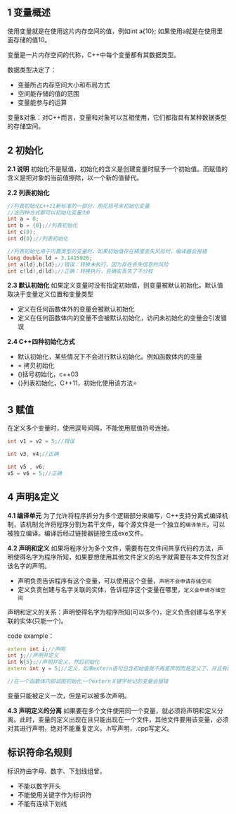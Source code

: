 ## 1 变量概述
使用变量就是在使用这片内存空间的值，例如int a{10}; 如果使用a就是在使用里面存储的值10。

变量是一片内存空间的代称，C++中每个变量都有其数据类型。

数据类型决定了：
  - 变量所占内存空间大小和布局方式
  - 空间能存储的值的范围
  - 变量能参与的运算

变量&对象：对C++而言，变量和对象可以互相使用，它们都指具有某种数据类型的存储空间。

## 2 初始化
**2.1 说明**
初始化不是赋值，初始化的含义是创建变量时赋予一个初始值。而赋值的含义是把对象的当前值擦除，以一个新的值替代。

**2.2 列表初始化**
``` cpp
//列表初始化C++11新标准的一部分，用花括号来初始化变量
//这四种方式都可以初始化变量为0
int a = 0;
int b = {0};//列表初始化
int c(0);
int d{0};//列表初始化

//列表初始化用于内置类型的变量时，如果初始值存在精度丢失风险时，编译器会报错
long double ld = 3.1415926;
int a{ld},b{ld};//错误：转换未执行，因为存在丢失信息的风险
int c(ld),d(ld);//正确：转换执行，且确实丢失了不分枝
```

**2.3 默认初始化**
如果定义变量时没有指定初始值，则变量被默认初始化。默认值取决于变量定义位置和变量类型
 - 定义在任何函数体外的变量会被默认初始化
 - 定义在任何函数体内的变量不会被默认初始化，访问未初始化的变量会引发错误

**2.4 C++四种初始化方式**
- 默认初始化，某些情况下不会进行默认初始化。例如函数体内的变量
- = 拷贝初始化
- ()括号初始化，c++03
- {}列表初始化，C++11，初始化使用该方法⭐

## 3 赋值
在定义多个变量时，使用逗号间隔，不能使用赋值符号连接。
``` cpp
int v1 = v2 = 5;//错误

int v3, v4;//正确

int v5 , v6;
v5 = v6 = 5;//正确
```

## 4 声明&定义
**4.1 编译单元**
为了允许将程序拆分为多个逻辑部分来编写，C++支持分离式编译机制，该机制允许将程序分割为若干文件，每个源文件是一个独立的`编译单元`，可以被独立编译。编译后经过链接器链接生成exe文件。

**4.2 声明和定义**
如果将程序分为多个文件，需要有在文件间共享代码的方法，声明使得名字为程序所知，如果要想使用其他文件定义的名字就需要在本文件包含对该名字的声明。
  - 声明负责告诉程序有这个变量，可以使用这个变量，`声明不会申请存储空间`
  - 定义负责创建与名字关联的实体，告诉程序这个变量在哪里，`定义会申请存储空间`

声明和定义的关系：声明使得名字为程序所知(可以多个)，定义负责创建与名字关联的实体(只能一个)。

code example：
``` cpp
extern int i;//声明
int j;//声明并定义
int k{5};//声明并定义，然后初始化
extern int y = 5;//定义，如果extern语句包含初始值就不再是声明而是定义了，并且有的编译器可能会报错

//在一个函数体内部试图初始化一个extern关键字标记的变量会报错
```

变量只能被定义一次，但是可以被多次声明。

**4.3 声明定义的分离**
如果要在多个文件使用同一个变量，就必须将声明和定义分离。此时，变量的定义出现在且只能出现在一个文件，其他文件要用该变量，必须对其进行声明，绝对不能重复定义。.h写声明，.cpp写定义。

## 标识符命名规则
标识符由字母、数字、下划线组曾。
  - 不能以数字开头
  - 不能使用关键字作为标识符
  - 不能有连续下划线